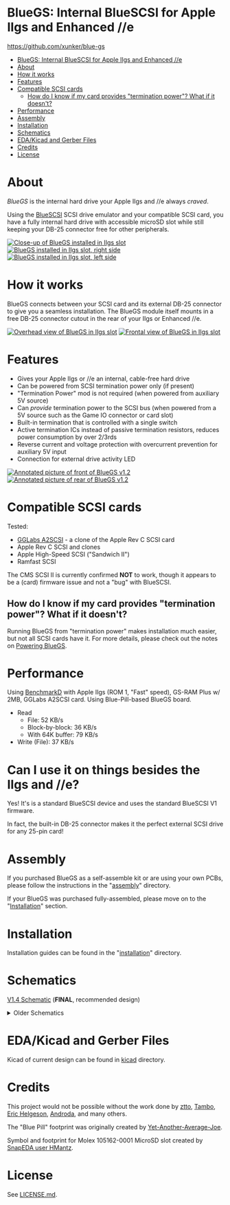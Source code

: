 # BlueGS: Internal BlueSCSI for Apple IIgs and Enhanced //e

https://github.com/xunker/blue-gs

<!-- TOC -->

- [BlueGS: Internal BlueSCSI for Apple IIgs and Enhanced //e](#bluegs-internal-bluescsi-for-apple-iigs-and-enhanced-e)
- [About](#about)
- [How it works](#how-it-works)
- [Features](#features)
- [Compatible SCSI cards](#compatible-scsi-cards)
  - [How do I know if my card provides "termination power"? What if it doesn't?](#how-do-i-know-if-my-card-provides-termination-power-what-if-it-doesnt)
- [Performance](#performance)
- [Assembly](#assembly)
- [Installation](#installation)
- [Schematics](#schematics)
- [EDA/Kicad and Gerber Files](#edakicad-and-gerber-files)
- [Credits](#credits)
- [License](#license)

<!-- /TOC -->

# About

*BlueGS* is the internal hard drive your Apple IIgs and //e always *craved*.

Using the [BlueSCSI](https://github.com/erichelgeson/BlueSCSI) SCSI drive emulator and your compatible SCSI card, you have a fully internal hard drive with accessible microSD slot while still keeping your DB-25 connector free for other peripherals.

[![Close-up of BlueGS installed in IIgs slot](images/bluegs_v1.2_rear_installed_cropped_thumb.jpg)](images/bluegs_v1.2_rear_installed_cropped.jpg)
[![BlueGS installed in IIgs slot, right side](images/bluegs_v1.2_rear_installed_right_thumb.jpg)](images/bluegs_v1.2_rear_installed_right.jpg)
[![BlueGS installed in IIgs slot, left side](images/bluegs_v1.2_rear_installed_left_thumb.jpg)](images/bluegs_v1.2_rear_installed_left.jpg)

# How it works

BlueGS connects between your SCSI card and its external DB-25 connector to give you a seamless installation. The BlueGS module itself mounts in a free DB-25 connector cutout in the rear of your IIgs or Enhanced //e.

[![Overhead view of BlueGS in IIgs slot](images/bluegs_v1.2_installed_overhead_thumb.jpg)](images/bluegs_v1.2_installed_overhead.jpg)
[![Frontal view of BlueGS in IIgs slot](images/bluegs_v1.2_installed_front_thumb.jpg)](images/bluegs_v1.2_installed_front.jpg)

# Features

* Gives your Apple IIgs or //e an internal, cable-free hard drive
* Can be powered from SCSI termination power only (if present)
* "Termination Power" mod is not required (when powered from auxiliary 5V source)
* Can *provide* termination power to the SCSI bus (when powered from a 5V source such as the Game IO connector or card slot)
* Built-in termination that is controlled with a single switch
* Active termination ICs instead of passive termination resistors, reduces power consumption by over 2/3rds
* Reverse current and voltage protection with overcurrent prevention for auxiliary 5V input
* Connection for external drive activity LED

[![Annotated picture of front of BlueGS v1.2](images/bluegs-bp-v1.4_board_front_annotated_thumb.jpg)](images/bluegs-bp-v1.4_board_front_annotated.jpg)
[![Annotated picture of rear of BlueGS v1.2](images/bluegs-bp-v1.4_board_rear_annotated_thumb.jpg)](images/bluegs-bp-v1.4_board_rear_annotated.jpg)

# Compatible SCSI cards

Tested:
* [GGLabs A2SCSI](https://gglabs.us/node/2071) - a clone of the Apple Rev C SCSI card
* Apple Rev C SCSI and clones
* Apple High-Speed SCSI ("Sandwich II")
* Ramfast SCSI

The CMS SCSI II is currently confirmed **NOT** to work, though it appears to be a (card) firmware issue and not a "bug" with BlueSCSI.

## How do I know if my card provides "termination power"? What if it doesn't?

Running BlueGS from "termination power" makes installation much easier, but not all SCSI cards have it. For more details, please check out the notes on [Powering BlueGS](POWERING_BLUE-GS.md).

# Performance

Using [BenchmarkD](https://www.brutaldeluxe.fr/products/apple2gs/benchmarked.html) with Apple IIgs (ROM 1, "Fast" speed), GS-RAM Plus w/ 2MB, GGLabs A2SCSI card. Using Blue-Pill-based BlueGS board.

* Read
  * File: 52 KB/s
  * Block-by-block: 36 KB/s
  * With 64K buffer: 79 KB/s
* Write (File): 37 KB/s

# Can I use it on things besides the IIgs and //e?

Yes! It's is a standard BlueSCSI device and uses the standard BlueSCSI V1 firmware.

In fact, the built-in DB-25 connector makes it the perfect external SCSI drive for any 25-pin card!

# Assembly

If you purchased BlueGS as a self-assemble kit or are using your own PCBs, please follow the instructions in the "[assembly](assembly/)" directory.

If your BlueGS was purchased fully-assembled, please move on to the "[Installation](installation/)" section.
# Installation

Installation guides can be found in the "[installation](installation/)" directory.
# Schematics

[V1.4 Schematic](schematics/schematic_v1.4.pdf) (**FINAL**, recommended design)

<details>
  <summary>Older Schematics</summary>

[V1.3 Schematic](schematics/schematic_v1.3.pdf)

[V1.2 Schematic](schematics/schematic_v1.2.pdf)

[V1.1 Schematic](schematics/schematic_v1.1.pdf)

</details>

# EDA/Kicad and Gerber Files

Kicad of current design can be found in [kicad](kicad/) directory.

# Credits

This project would not be possible without the work done by [ztto](https://github.com/ztto/ArdSCSino-stm32), [Tambo](https://twitter.com/h_koma2), [Eric Helgeson](https://github.com/erichelgeson/BlueSCSI), [Androda](https://androda.work/), and many others.

The "Blue Pill" footprint was originally created by [Yet-Another-Average-Joe](https://github.com/yet-another-average-joe/Kicad-STM32).

Symbol and footprint for Molex 105162-0001 MicroSD slot created by [SnapEDA user HMantz](https://www.snapeda.com/parts/105162-0001/Molex/view-part/).

# License

See [LICENSE.md](LICENSE.md).
